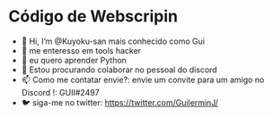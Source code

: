 # Código de Webscripin

- 👋 Hi, I’m @Kuyoku-san mais conhecido como Gui 
- 👀 me enteresso em tools hacker
- 🌱 eu quero aprender Python
- 💞️ Estou procurando colaborar no pessoal do discord
- 📫 Como me contatar envie?: envie um convite para um amigo no Discord !: GUII#2497
- 🐦 siga-me no twitter: https://twitter.com/GuilerminJ/
